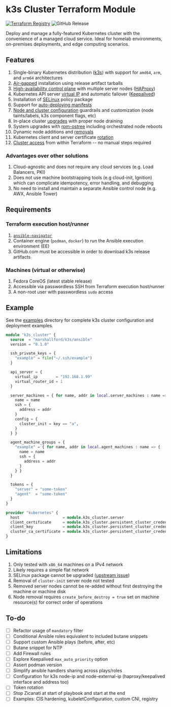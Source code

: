 # k3s Cluster Terraform Module

[![Terraform Registry](https://img.shields.io/badge/terraform-ansible--k3s-%23844FBA?logo=terraform&logoColor=%23844FBA)](https://registry.terraform.io/modules/marshallford/k3s/ansible/latest)
![GitHub Release](https://img.shields.io/github/v/release/marshallford/terraform-ansible-k3s?sort=semver&display_name=release&logo=github)

Deploy and manage a fully-featured Kubernetes cluster with the convenience of a managed cloud service. Ideal for homelab environments, on-premises deployments, and edge computing scenarios.

## Features

1. Single-binary Kubernetes distribution ([k3s](https://docs.k3s.io/)) with support for `amd64`, `arm`, and `arm64` architectures
2. [Air-gapped](https://docs.k3s.io/installation/airgap) installation using release artifact tarballs
3. [High-availability control plane](https://docs.k3s.io/architecture#high-availability-k3s) with multiple server nodes ([HAProxy](https://www.haproxy.org/))
4. Kubernetes API server [virtual IP](https://docs.k3s.io/architecture#fixed-registration-address-for-agent-nodes) and automatic failover ([Keepalived](https://www.keepalived.org/))
5. Installation of [SELinux](https://docs.k3s.io/advanced#selinux-support) policy package
6. Support for [auto-deploying manifests](https://docs.k3s.io/installation/packaged-components#auto-deploying-manifests-addons)
7. [Node and cluster configuration](https://docs.k3s.io/installation/configuration) guardrails and customization (node taints/labels, k3s component flags, etc)
8. In-place cluster [upgrades](https://docs.k3s.io/upgrades/manual#upgrade-k3s-using-the-binary) with proper node draining
9. System upgrades with [rpm-ostree](https://coreos.github.io/rpm-ostree/) including orchestrated node reboots
10. Dynamic node additions and [removals](https://docs.k3s.io/installation/uninstall)
11. Kubernetes client and server certificate [rotation](https://docs.k3s.io/cli/certificate#checking-expiration-dates)
12. [Cluster access](https://docs.k3s.io/cluster-access) from within Terraform -- no manual steps required

### Advantages over other solutions

1. Cloud-agnostic and does not require any cloud services (e.g. Load Balancers, PKI)
2. Does not use machine bootstrapping tools (e.g cloud-init, Ignition) which can complicate idempotency, error handling, and debugging
3. No need to install and maintain a separate Ansible control node (e.g. AWX, Ansible Tower)

## Requirements

### Terraform execution host/runner

1. [`ansible-navigator`](https://ansible.readthedocs.io/projects/navigator/installation/)
2. Container engine (`podman`, `docker`) to run the Ansible execution environment (EE)
3. GitHub.com must be accessible in order to download k3s release artifacts

### Machines (virtual or otherwise)

1. Fedora CoreOS (latest stable release)
2. Accessible via passwordless SSH from Terraform execution host/runner
3. A non-root user with passwordless `sudo` access

## Example

See the [examples](./examples) directory for complete k3s cluster configuration and deployment examples.

<!-- x-release-please-start-version -->
```terraform
module "k3s_cluster" {
  source  = "marshallford/k3s/ansible"
  version = "0.1.0"

  ssh_private_keys = {
    "example" = file("~/.ssh/example")
  }

  api_server = {
    virtual_ip        = "192.168.1.99"
    virtual_router_id = 1
  }

  server_machines = { for name, addr in local.server_machines : name => {
    name = name
    ssh = {
      address = addr
    }
    config = {
      cluster_init = key == "a",
    }
  } }

  agent_machine_groups = {
    "example" = { for name, addr in local.agent_machines : name => {
      name = name
      ssh = {
        address = addr
      }
    } }
  }

  tokens = {
    "server" = "some-token"
    "agent"  = "some-token"
  }
}

provider "kubernetes" {
  host                   = module.k3s_cluster.server
  client_certificate     = module.k3s_cluster.persistent_cluster_credentials.client_certificate
  client_key             = module.k3s_cluster.persistent_cluster_credentials.client_key
  cluster_ca_certificate = module.k3s_cluster.persistent_cluster_credentials.certificate_authority
}
```
<!-- x-release-please-end -->

## Limitations

1. Only tested with `x86_64` machines on a IPv4 network
2. Likely requires a simple flat network
3. SELinux package cannot be upgraded ([upstream issue](https://github.com/coreos/rpm-ostree/issues/2127))
4. Removal of `cluster-init` server node not tested
5. Removed server nodes cannot be re-added without first destroying the machine or machine disk
6. Node removal requires `create_before_destroy = true` set on machine resource(s) for correct order of operations

## To-do

- [ ] Refactor usage of `mandatory` filter
- [ ] Conditional Ansible roles equivalent to included butane snippets
- [ ] Support custom Ansible plays (before, after, etc)
- [ ] Butane snippet for NTP
- [ ] Add Firewall rules
- [ ] Explore Keepalived `max_auto_priority` option
- [ ] Assert podman version
- [ ] Simplify ansible handlers sharing across plays/roles
- [ ] Configuration for k3s node-ip and node-external-ip (haproxy/keepalived interface and address too)
- [ ] Token rotation
- [ ] Stop Zicanati at start of playbook and start at the end
- [ ] Examples: CIS hardening, kubeletConfiguration, custom CNI, registry
